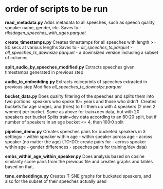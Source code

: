 # order of scripts to be run

**read_metadata.py**
Adds metadata to all speeches, such as speech quality, speaker name, gender, etc.
Saves to
	- *riksdagen_speeches_with_ages.parquet*

**create_timestamps.py**
Creates timestamps for all speeches with length >= 80 secs at various lengths
Saves to
	- *all_speeches_ts.parquet*
	- *all_speeches_ts_downsize.parquet*
		- a downsized version including a subset of columns
		
**split_audio_by_speeches_modified.py**
Extracts speeches given timestamps generated in previous step
		
**audio_to_embedding.py**
Extracts voiceprints of speeches extracted in previous step
Modifies *all_speeches_ts_downsize.parquet*

**bucket_data.py**
Does quality filtering of the speeches and splits them into two portions: speakers who spoke 10+ years and those who didn't.
Creates buckets for age ranges, and (tries) to fill them up with 4 speakers (2 men 2 women) per bucket.
Same as above for train+dev data, but with 20 speakers per bucket
Splits train+dev data according to an 80:20 split, but if number of speakers in an age bucket <= 4, then 100:0 split

**pipeline_demo.py**
Creates speeches pairs for bucketed speakers in 3 settings:
	- within speaker within age
	- within speaker across age
	- across speaker (no matter the age)
(TO-DO: create pairs for
	- across speaker within age
	- gender differences
	- speeches pairs for training/dev data)
	
**embs_within_age_within_speaker.py**
Does analysis based on cosine similarity score pairs from the previous file and creates graphs and tables based on that.

**tsne_embeddings.py**
Creates T-SNE graphs for bucketed speakers, and also for the subset of their speeches actually used